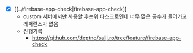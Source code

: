 - [X] [[../firebase-app-check|firebase-app-check]]
  - custom 서버에서만 사용할 후순위 타스크로인데  너무 많은 공수가 들어가고 레퍼런스가 없음
  - 진행기록
    + https://github.com/deptno/salji.ro/tree/feature/firebase-app-check
